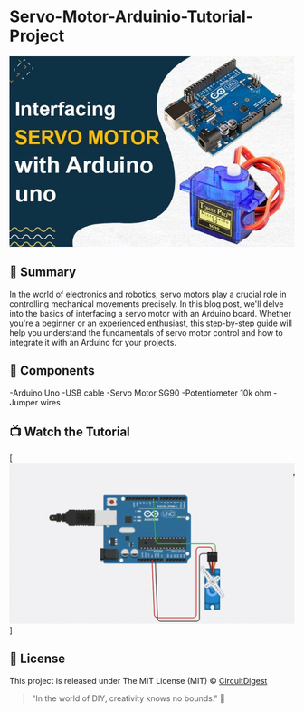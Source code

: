 # Servo-Motor-Arduinio-Tutorial-Project
![Servo-Motor-Arduino-Interfacing](https://github.com/Circuit-Digest/servo-tutorial/blob/main/images/interface-arduino-with-servo-motor.jpg)

## 📜 Summary
In the world of electronics and robotics, servo motors play a crucial role in controlling mechanical movements precisely. In this blog post, we'll delve into the basics of interfacing a servo motor with an Arduino board. Whether you're a beginner or an experienced enthusiast, this step-by-step guide will help you understand the fundamentals of servo motor control and how to integrate it with an Arduino for your projects.

## 🧰 Components
-Arduino Uno
-USB cable
-Servo Motor SG90
-Potentiometer 10k ohm
-Jumper wires


## 📺 Watch the Tutorial

[![Watch the Tutorial](https://github.com/Circuit-Digest/servo-tutorial/blob/main/images/gif2.gif)]


## 📝 License

This project is released under The MIT License (MIT) © [CircuitDigest](https://github.com/circuit-digest)

> "In the world of DIY, creativity knows no bounds." 🎨

